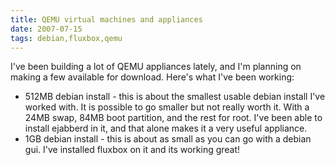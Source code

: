 ```yaml
---
title: QEMU virtual machines and appliances
date: 2007-07-15
tags: debian,fluxbox,qemu
---
```

I've been building a lot of QEMU appliances lately, and I'm planning on making a few available for download. Here's what I've been working:

<ul><li>512MB debian install - this is about the smallest usable debian install I've worked with. It is possible to go smaller but not really worth it. With a 24MB swap, 84MB boot partition, and the rest for root. I've been able to install ejabberd in it, and that alone makes it a very useful appliance.</li><li>1GB debian install - this is about as small as you can go with a debian gui. I've installed fluxbox on it and its working great!</li></ul>

